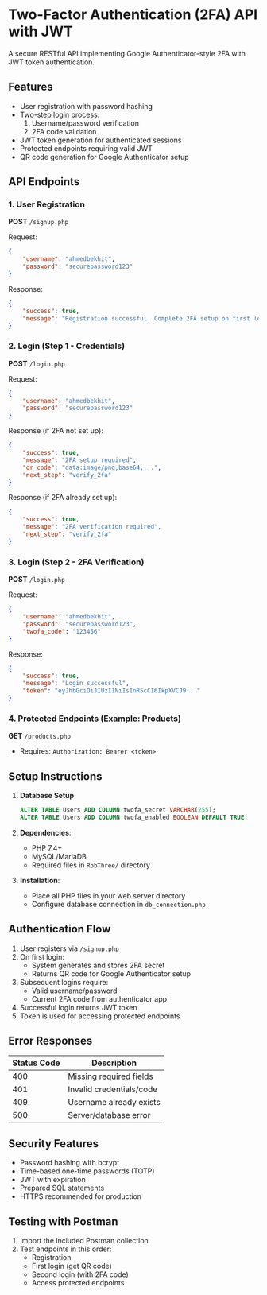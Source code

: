 
# Two-Factor Authentication (2FA) API with JWT

A secure RESTful API implementing Google Authenticator-style 2FA with JWT token authentication.

## Features

- User registration with password hashing
- Two-step login process:
  1. Username/password verification
  2. 2FA code validation
- JWT token generation for authenticated sessions
- Protected endpoints requiring valid JWT
- QR code generation for Google Authenticator setup

## API Endpoints

### 1. User Registration
**POST** `/signup.php`

Request:
```json
{
    "username": "ahmedbekhit",
    "password": "securepassword123"
}
```

Response:
```json
{
    "success": true,
    "message": "Registration successful. Complete 2FA setup on first login."
}
```

### 2. Login (Step 1 - Credentials)
**POST** `/login.php`

Request:
```json
{
    "username": "ahmedbekhit",
    "password": "securepassword123"
}
```

Response (if 2FA not set up):
```json
{
    "success": true,
    "message": "2FA setup required",
    "qr_code": "data:image/png;base64,...",
    "next_step": "verify_2fa"
}
```

Response (if 2FA already set up):
```json
{
    "success": true,
    "message": "2FA verification required",
    "next_step": "verify_2fa"
}
```

### 3. Login (Step 2 - 2FA Verification)
**POST** `/login.php`

Request:
```json
{
    "username": "ahmedbekhit",
    "password": "securepassword123",
    "twofa_code": "123456"
}
```

Response:
```json
{
    "success": true,
    "message": "Login successful",
    "token": "eyJhbGciOiJIUzI1NiIsInR5cCI6IkpXVCJ9..."
}
```

### 4. Protected Endpoints (Example: Products)
**GET** `/products.php`
- Requires: `Authorization: Bearer <token>`

## Setup Instructions

1. **Database Setup**:
   ```sql
   ALTER TABLE Users ADD COLUMN twofa_secret VARCHAR(255);
   ALTER TABLE Users ADD COLUMN twofa_enabled BOOLEAN DEFAULT TRUE;
   ```

2. **Dependencies**:
   - PHP 7.4+
   - MySQL/MariaDB
   - Required files in `RobThree/` directory

3. **Installation**:
   - Place all PHP files in your web server directory
   - Configure database connection in `db_connection.php`

## Authentication Flow

1. User registers via `/signup.php`
2. On first login:
   - System generates and stores 2FA secret
   - Returns QR code for Google Authenticator setup
3. Subsequent logins require:
   - Valid username/password
   - Current 2FA code from authenticator app
4. Successful login returns JWT token
5. Token is used for accessing protected endpoints

## Error Responses

| Status Code | Description                 |
|-------------|-----------------------------|
| 400         | Missing required fields     |
| 401         | Invalid credentials/code    |
| 409         | Username already exists     |
| 500         | Server/database error       |

## Security Features

- Password hashing with bcrypt
- Time-based one-time passwords (TOTP)
- JWT with expiration
- Prepared SQL statements
- HTTPS recommended for production

## Testing with Postman

1. Import the included Postman collection
2. Test endpoints in this order:
   - Registration
   - First login (get QR code)
   - Second login (with 2FA code)
   - Access protected endpoints

```

